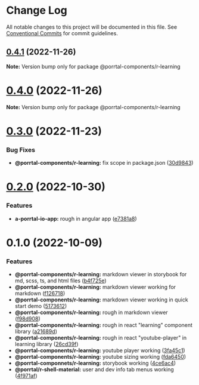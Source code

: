 # Change Log

All notable changes to this project will be documented in this file.
See [Conventional Commits](https://conventionalcommits.org) for commit guidelines.

## [0.4.1](https://github.com/datumgeek/porrtal/compare/v0.4.0...v0.4.1) (2022-11-26)

**Note:** Version bump only for package @porrtal-components/r-learning

# [0.4.0](https://github.com/datumgeek/porrtal/compare/v0.3.0...v0.4.0) (2022-11-26)

**Note:** Version bump only for package @porrtal-components/r-learning

# [0.3.0](https://github.com/datumgeek/porrtal/compare/v0.2.0...v0.3.0) (2022-11-23)

### Bug Fixes

- **@porrtal-components/r-learning:** fix scope in package.json ([30d9843](https://github.com/datumgeek/porrtal/commit/30d9843f41416f68ab493921d039e6b731439fcf))

# [0.2.0](https://github.com/datumgeek/porrtal/compare/v0.1.0...v0.2.0) (2022-10-30)

### Features

- **a-porrtal-io-app:** rough in angular app ([e7381a8](https://github.com/datumgeek/porrtal/commit/e7381a8d324f18413b909e8800874d235e1f8567))

# 0.1.0 (2022-10-09)

### Features

- **@porrtal-components/r-learning:** markdown viewer in storybook for md, scss, ts, and html files ([b4f725e](https://github.com/datumgeek/porrtal/commit/b4f725e42bb15e176bcab65610e3262828829e9f))
- **@porrtal-components/r-learning:** markdown viewer working for markdown ([f126718](https://github.com/datumgeek/porrtal/commit/f1267185c302740f9fce428ad42d00118667c0c9))
- **@porrtal-components/r-learning:** markdown viewer working in quick start demo ([5173612](https://github.com/datumgeek/porrtal/commit/517361280e02a61823be6cd13bb3105b44e0f141))
- **@porrtal-components/r-learning:** rough in markdown viewer ([f98d908](https://github.com/datumgeek/porrtal/commit/f98d90831bfd746ad71154aaf9bcb1f47179eac3))
- **@porrtal-components/r-learning:** rough in react "learning" component library ([a21689d](https://github.com/datumgeek/porrtal/commit/a21689dc3214727cc657abf6f7bf147510492a78))
- **@porrtal-components/r-learning:** rough in react "youtube-player" in learning library ([26cd39f](https://github.com/datumgeek/porrtal/commit/26cd39f1a43af51eade1c75f0567e182a9ce8f16))
- **@porrtal-components/r-learning:** youtube player working ([3fa45c1](https://github.com/datumgeek/porrtal/commit/3fa45c171f5d56dba87c55e57cb8112c000495c1))
- **@porrtal-components/r-learning:** youtube sizing working ([fda6450](https://github.com/datumgeek/porrtal/commit/fda645000f18fd6d57efcfb9759f436c9542e409))
- **@porrtal-componnets/r-learning:** storybook working ([4ce6ac4](https://github.com/datumgeek/porrtal/commit/4ce6ac498cda7d05d887f9c6e51b637cb6f29f31))
- **@porrtal/r-shell-material:** user and dev info tab menus working ([4f971af](https://github.com/datumgeek/porrtal/commit/4f971af9a07bf287621821fbefdf4c8086573adc))
